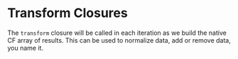 # Transform Closures

The `transform` closure will be called in each iteration as we build the native CF array of results. This can be used to normalize data, add or remove data, you name it.


